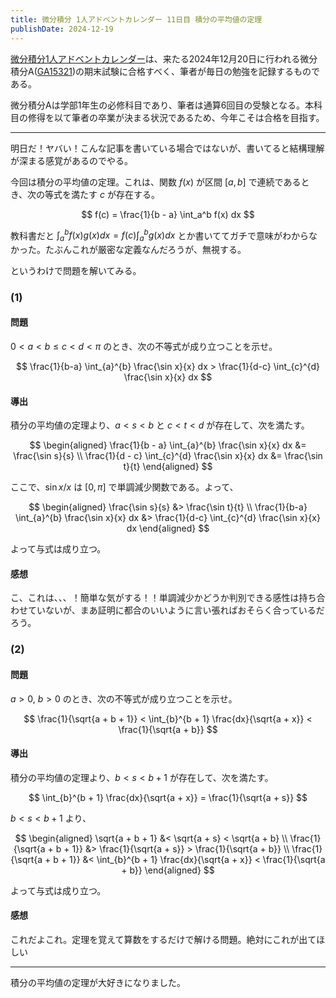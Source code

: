 ```yaml
---
title: 微分積分 1人アドベントカレンダー 11日目 積分の平均値の定理
publishDate: 2024-12-19
---
```


[微分積分1人アドベントカレンダー](https://adventar.org/calendars/9959)は、来たる2024年12月20日に行われる微分積分A([GA15321](https://kdb.tsukuba.ac.jp/syllabi/2024/GA15321/jpn))の期末試験に合格すべく、筆者が毎日の勉強を記録するものである。

微分積分Aは学部1年生の必修科目であり、筆者は通算6回目の受験となる。本科目の修得を以て筆者の卒業が決まる状況であるため、今年こそは合格を目指す。

---

明日だ！ヤバい！こんな記事を書いている場合ではないが、書いてると結構理解が深まる感覚があるのでやる。

今回は積分の平均値の定理。これは、関数 $f(x)$ が区間 $[a, b]$ で連続であるとき、次の等式を満たす $c$ が存在する。

$$
f(c) = \frac{1}{b - a} \int_a^b f(x) dx
$$

教科書だと $\int_a^b f(x)g(x) dx = f(c)\int_a^b g(x) dx$ とか書いててガチで意味がわからなかった。たぶんこれが厳密な定義なんだろうが、無視する。

というわけで問題を解いてみる。

### (1)

#### 問題

$0 < a < b \le c < d < \pi$ のとき、次の不等式が成り立つことを示せ。

$$
\frac{1}{b-a} \int_{a}^{b} \frac{\sin x}{x} dx > \frac{1}{d-c} \int_{c}^{d} \frac{\sin x}{x} dx
$$

#### 導出

積分の平均値の定理より、$a < s < b$ と $c < t < d$ が存在して、次を満たす。

$$
\begin{aligned}
\frac{1}{b - a} \int_{a}^{b} \frac{\sin x}{x} dx &= \frac{\sin s}{s} \\
\frac{1}{d - c} \int_{c}^{d} \frac{\sin x}{x} dx &= \frac{\sin t}{t}
\end{aligned}
$$

ここで、$\sin x / x$ は $[0, \pi]$ で単調減少関数である。よって、

$$
\begin{aligned}
\frac{\sin s}{s} &> \frac{\sin t}{t} \\
\frac{1}{b-a} \int_{a}^{b} \frac{\sin x}{x} dx &> \frac{1}{d-c} \int_{c}^{d} \frac{\sin x}{x} dx
\end{aligned}
$$

よって与式は成り立つ。

#### 感想

こ、これは、、、！簡単な気がする！！単調減少かどうか判別できる感性は持ち合わせていないが、まあ証明に都合のいいように言い張ればおそらく合っているだろう。

### (2)

#### 問題

$a > 0$, $b > 0$ のとき、次の不等式が成り立つことを示せ。

$$
\frac{1}{\sqrt{a + b + 1}} < \int_{b}^{b + 1} \frac{dx}{\sqrt{a + x}} < \frac{1}{\sqrt{a + b}}
$$

#### 導出

積分の平均値の定理より、$b < s < b + 1$ が存在して、次を満たす。

$$
\int_{b}^{b + 1} \frac{dx}{\sqrt{a + x}} = \frac{1}{\sqrt{a + s}}
$$

$b < s < b + 1$ より、

$$
\begin{aligned}
\sqrt{a + b + 1} &< \sqrt{a + s} < \sqrt{a + b} \\
\frac{1}{\sqrt{a + b + 1}} &> \frac{1}{\sqrt{a + s}} > \frac{1}{\sqrt{a + b}} \\
\frac{1}{\sqrt{a + b + 1}} &< \int_{b}^{b + 1} \frac{dx}{\sqrt{a + x}} < \frac{1}{\sqrt{a + b}}
\end{aligned}
$$

よって与式は成り立つ。

#### 感想

これだよこれ。定理を覚えて算数をするだけで解ける問題。絶対にこれが出てほしい

---

積分の平均値の定理が大好きになりました。
